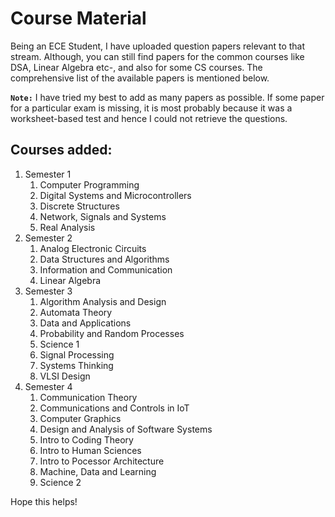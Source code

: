# Course Material

Being an ECE Student, I have uploaded question papers relevant to that stream. Although, you can still find papers for the common courses like DSA, Linear Algebra etc-, and also for some CS courses. The comprehensive list of the available papers is mentioned below.<br>

**`Note:`** I have tried my best to add as many papers as possible. If some paper for a particular exam is missing, it is most probably because it was a worksheet-based test and hence I could not retrieve the questions.

## Courses added:

<ol>
  <li>Semester 1
    <ol>
      <li>Computer Programming</li>
      <li>Digital Systems and Microcontrollers</li> 
      <li>Discrete Structures</li>
      <li>Network, Signals and Systems</li>
      <li>Real Analysis</li>
    </ol>
  </li>
  <li>Semester 2
  <ol>
    <li>Analog Electronic Circuits</li>
    <li>Data Structures and Algorithms</li>
    <li>Information and Communication</li>
    <li>Linear Algebra</li>
  </ol>
  </li>
  <li>Semester 3
    <ol>
      <li>Algorithm Analysis and Design</li>
      <li>Automata Theory</li>
      <li>Data and Applications</li>
      <li>Probability and Random Processes</li>
      <li>Science 1</li>
      <li>Signal Processing</li>
      <li>Systems Thinking</li>
      <li>VLSI Design</li>
    </ol>
  </li>
  <li>Semester 4
    <ol>
      <li>Communication Theory</li>
      <li>Communications and Controls in IoT</li>
      <li>Computer Graphics</li>
      <li>Design and Analysis of Software Systems</li>
      <li>Intro to Coding Theory</li>
      <li>Intro to Human Sciences</li>
      <li>Intro to Pocessor Architecture</li>
      <li>Machine, Data and Learning</li>
      <li>Science 2</li>
    </ol>
  </li>
</ol>

Hope this helps!
